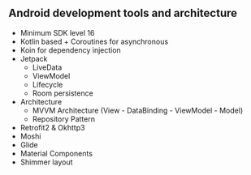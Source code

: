 ## Android development tools and architecture
- Minimum SDK level 16
- Kotlin based + Coroutines for asynchronous
- Koin for dependency injection
- Jetpack
  - LiveData 
  - ViewModel 
  - Lifecycle 
  - Room persistence 
- Architecture
  - MVVM Architecture (View - DataBinding - ViewModel - Model)
  - Repository Pattern
- Retrofit2 & Okhttp3
- Moshi 
- Glide 
- Material Components 
- Shimmer layout 

